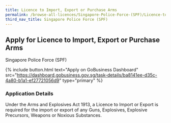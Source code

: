 ```yaml
---
title: Licence to Import, Export or Purchase Arms
permalink: /browse-all-licences/Singapore-Police-Force-(SPF)/Licence-to-Import--Export-or-Purchase-Arms
third_nav_title: Singapore Police Force (SPF)
---
```


## Apply for Licence to Import, Export or Purchase Arms

Singapore Police Force (SPF)

{% include button.html text="Apply on GoBusiness Dashboard" src="https://dashboard.gobusiness.gov.sg/task-details/ba8141ee-d35c-4a80-b1a1-ef27721056d9" type="primary" %}

<H3>Application Details</H3>

Under the Arms and Explosives Act 1913, a Licence to Import or Export is required for the import or export of any Guns, Explosives, Explosive Precursors, Weapons or Noxious Substances. 

